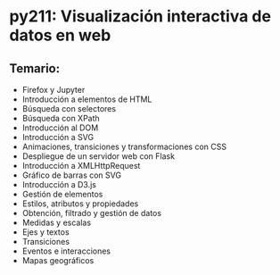 # py211: Visualización interactiva de datos en web

## Temario:

* Firefox y Jupyter
* Introducción a elementos de HTML
* Búsqueda con selectores
* Búsqueda con XPath
* Introducción al DOM
* Introducción a SVG
* Animaciones, transiciones y transformaciones con CSS
* Despliegue de un servidor web con Flask
* Introducción a XMLHttpRequest
* Gráfico de barras con SVG
* Introducción a D3.js
* Gestión de elementos
* Estilos, atributos y propiedades
* Obtención, filtrado y gestión de datos
* Medidas y escalas
* Ejes y textos
* Transiciones
* Eventos e interacciones
* Mapas geográficos
